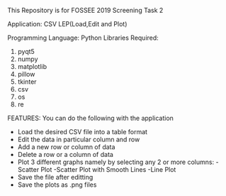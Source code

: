   This Repository is for FOSSEE 2019 Screening Task 2 
  
  Application: CSV LEP(Load,Edit and Plot)
  
  Programming Language: Python
  Libraries Required: 
  1) pyqt5
  2) numpy
  3) matplotlib
  4) pillow
  5) tkinter
  6) csv
  7) os
  8) re

  FEATURES:
  You can do the following with the application
  - Load the desired CSV file into a table format
  - Edit the data in particular column and row
  - Add a new row or column of data
  - Delete a row or a column of data
  - Plot 3 different graphs namely by selecting any 2 or more columns:
 		 -Scatter Plot
 		 -Scatter Plot with Smooth Lines
 		 -Line Plot
  - Save the file after editting
  - Save the plots as .png files
  


